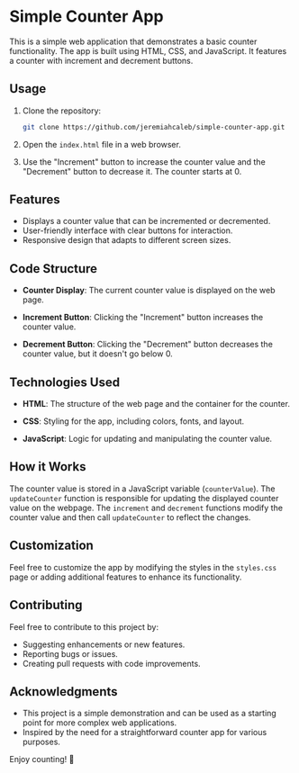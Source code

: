# Simple Counter App

This is a simple web application that demonstrates a basic counter functionality. The app is built using HTML, CSS, and JavaScript. It features a counter with increment and decrement buttons.

## Usage

1. Clone the repository:

    ```bash
    git clone https://github.com/jeremiahcaleb/simple-counter-app.git
    ```

2. Open the `index.html` file in a web browser.

3. Use the "Increment" button to increase the counter value and the "Decrement" button to decrease it. The counter starts at 0.

## Features

- Displays a counter value that can be incremented or decremented.
- User-friendly interface with clear buttons for interaction.
- Responsive design that adapts to different screen sizes.


## Code Structure

- **Counter Display**: The current counter value is displayed on the web page.

- **Increment Button**: Clicking the "Increment" button increases the counter value.

- **Decrement Button**: Clicking the "Decrement" button decreases the counter value, but it doesn't go below 0.

## Technologies Used

- **HTML**: The structure of the web page and the container for the counter.

- **CSS**: Styling for the app, including colors, fonts, and layout.

- **JavaScript**: Logic for updating and manipulating the counter value.

## How it Works

The counter value is stored in a JavaScript variable (`counterValue`). The `updateCounter` function is responsible for updating the displayed counter value on the webpage. The `increment` and `decrement` functions modify the counter value and then call `updateCounter` to reflect the changes.

## Customization

Feel free to customize the app by modifying the styles in the `styles.css` page or adding additional features to enhance its functionality.

## Contributing

Feel free to contribute to this project by:

- Suggesting enhancements or new features.
- Reporting bugs or issues.
- Creating pull requests with code improvements.

## Acknowledgments

- This project is a simple demonstration and can be used as a starting point for more complex web applications.
- Inspired by the need for a straightforward counter app for various purposes.

Enjoy counting! 🚀
